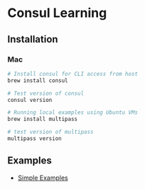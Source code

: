 # Consul Learning

## Installation

### Mac

```bash
# Install consul for CLI access from host
brew install consul

# Test version of consul
consul version

# Running local examples using Ubuntu VMs
brew install multipass

# test version of multipass
multipass version
```

## Examples

* [Simple Examples](simple/README.md)
